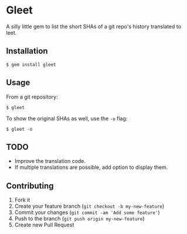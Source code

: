 # Gleet

A silly little gem to list the short SHAs of a git repo's history translated to
leet.

## Installation

    $ gem install gleet

## Usage

From a git repository:

    $ gleet

To show the original SHAs as well, use the `-o` flag:

    $ gleet -o

## TODO

- Improve the translation code.
- If multiple translations are possible, add option to display them.

## Contributing

1. Fork it
2. Create your feature branch (`git checkout -b my-new-feature`)
3. Commit your changes (`git commit -am 'Add some feature'`)
4. Push to the branch (`git push origin my-new-feature`)
5. Create new Pull Request
